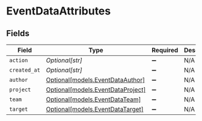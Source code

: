 # EventDataAttributes


## Fields

| Field                                                              | Type                                                               | Required                                                           | Description                                                        |
| ------------------------------------------------------------------ | ------------------------------------------------------------------ | ------------------------------------------------------------------ | ------------------------------------------------------------------ |
| `action`                                                           | *Optional[str]*                                                    | :heavy_minus_sign:                                                 | N/A                                                                |
| `created_at`                                                       | *Optional[str]*                                                    | :heavy_minus_sign:                                                 | N/A                                                                |
| `author`                                                           | [Optional[models.EventDataAuthor]](../models/eventdataauthor.md)   | :heavy_minus_sign:                                                 | N/A                                                                |
| `project`                                                          | [Optional[models.EventDataProject]](../models/eventdataproject.md) | :heavy_minus_sign:                                                 | N/A                                                                |
| `team`                                                             | [Optional[models.EventDataTeam]](../models/eventdatateam.md)       | :heavy_minus_sign:                                                 | N/A                                                                |
| `target`                                                           | [Optional[models.EventDataTarget]](../models/eventdatatarget.md)   | :heavy_minus_sign:                                                 | N/A                                                                |